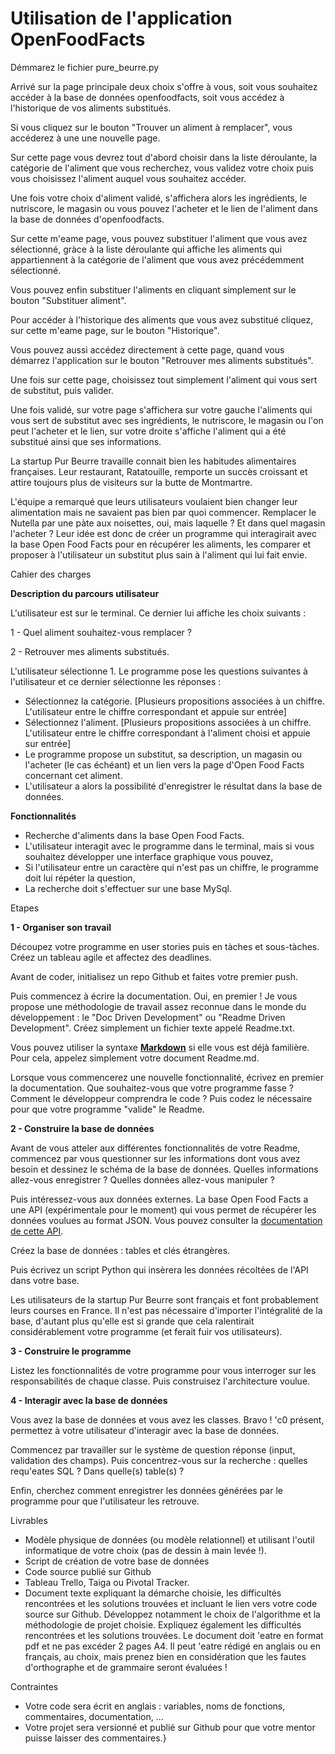 # Utilisation de l'application OpenFoodFacts


Démmarez le fichier pure_beurre.py

Arrivé sur la page principale deux choix s'offre à vous, soit vous souhaitez accéder à la base de données openfoodfacts, soit vous accédez à l'historique de vos aliments substitués.


Si vous cliquez sur le bouton "Trouver un aliment à remplacer", vous accéderez à une une nouvelle page.

Sur cette page vous devrez tout d'abord choisir dans la liste déroulante, la catégorie de l'aliment que vous recherchez, vous validez votre choix puis vous choisissez l'aliment auquel vous souhaitez accéder.

Une fois votre choix d'aliment validé, s'affichera alors les ingrédients, le nutriscore, le magasin ou vous pouvez l'acheter et le lien de l'aliment dans la base de données d'openfoodfacts.


Sur cette m'eame page, vous pouvez substituer l'aliment que vous avez sélectionné, gràce à la liste déroulante qui affiche les aliments qui appartiennent à la catégorie de l'aliment que vous avez précédemment sélectionné.


Vous pouvez enfin substituer l'aliments en cliquant simplement sur le bouton "Substituer aliment".


Pour accéder à l'historique des aliments que vous avez substitué cliquez, sur cette m'eame page, sur le bouton "Historique".

Vous pouvez aussi accédez directement à cette page, quand vous démarrez l'application sur le bouton "Retrouver mes aliments substitués".


Une fois sur cette page, choisissez tout simplement l'aliment qui vous sert de substitut, puis valider.


Une fois validé, sur votre page s'affichera sur votre gauche l'aliments qui vous sert de substitut avec ses ingrédients, le nutriscore, le magasin ou l'on peut l'acheter et le lien, sur votre droite s'affiche l'aliment qui a été substitué ainsi que ses informations.













La startup Pur Beurre travaille connait bien les habitudes alimentaires françaises. Leur restaurant, Ratatouille, remporte un succès croissant et attire toujours plus de visiteurs sur la butte de Montmartre.

L'équipe a remarqué que leurs utilisateurs voulaient bien changer leur alimentation mais ne savaient pas bien par quoi commencer. Remplacer le Nutella par une pàte aux noisettes, oui, mais laquelle ? Et dans quel magasin l'acheter ? Leur idée est donc de créer un programme qui interagirait avec la base Open Food Facts pour en récupérer les aliments, les comparer et proposer à l'utilisateur un substitut plus sain à l'aliment qui lui fait envie.

Cahier des charges

**Description du parcours utilisateur**

L'utilisateur est sur le terminal. Ce dernier lui affiche les choix suivants :

1 - Quel aliment souhaitez-vous remplacer ?

2 - Retrouver mes aliments substitués.

L'utilisateur sélectionne 1. Le programme pose les questions suivantes à l'utilisateur et ce dernier sélectionne les réponses :

-   Sélectionnez la catégorie. [Plusieurs propositions associées à un chiffre. L'utilisateur entre le chiffre correspondant et appuie sur entrée]
-   Sélectionnez l'aliment. [Plusieurs propositions associées à un chiffre. L'utilisateur entre le chiffre correspondant à l'aliment choisi et appuie sur entrée]
-   Le programme propose un substitut, sa description, un magasin ou l'acheter (le cas échéant) et un lien vers la page d'Open Food Facts concernant cet aliment.
-   L'utilisateur a alors la possibilité d'enregistrer le résultat dans la base de données.

**Fonctionnalités**

-   Recherche d'aliments dans la base Open Food Facts.
-   L'utilisateur interagit avec le programme dans le terminal, mais si vous souhaitez développer une interface graphique vous pouvez,
-   Si l'utilisateur entre un caractère qui n'est pas un chiffre, le programme doit lui répéter la question,
-   La recherche doit s'effectuer sur une base MySql.

Etapes

**1 - Organiser son travail**

Découpez votre programme en user stories puis en tàches et sous-tàches. Créez un tableau agile et affectez des deadlines.

Avant de coder, initialisez un repo Github et faites votre premier push.

Puis commencez à écrire la documentation. Oui, en premier ! Je vous propose une méthodologie de travail assez reconnue dans le monde du développement : le "Doc Driven Development" ou "Readme Driven Development". Créez simplement un fichier texte appelé Readme.txt.

Vous pouvez utiliser la syntaxe [**Markdown**](https://guides.github.com/features/mastering-markdown/) si elle vous est déjà familière. Pour cela, appelez simplement votre document Readme.md.

Lorsque vous commencerez une nouvelle fonctionnalité, écrivez en premier la documentation. Que souhaitez-vous que votre programme fasse ? Comment le développeur comprendra le code ? Puis codez le nécessaire pour que votre programme "valide" le Readme.

**2 - Construire la base de données**

Avant de vous atteler aux différentes fonctionnalités de votre Readme, commencez par vous questionner sur les informations dont vous avez besoin et dessinez le schéma de la base de données. Quelles informations allez-vous enregistrer ? Quelles données allez-vous manipuler ?

Puis intéressez-vous aux données externes. La base Open Food Facts a une API (expérimentale pour le moment) qui vous permet de récupérer les données voulues au format JSON. Vous pouvez consulter la [documentation de cette API](http://en.wiki.openfoodfacts.org/Project:API).

Créez la base de données : tables et clés étrangères.

Puis écrivez un script Python qui insèrera les données récoltées de l'API dans votre base.

Les utilisateurs de la startup Pur Beurre sont français et font probablement leurs courses en France. Il n'est pas nécessaire d'importer l'intégralité de la base, d'autant plus qu'elle est si grande que cela ralentirait considérablement votre programme (et ferait fuir vos utilisateurs).

**3 - Construire le programme**

Listez les fonctionnalités de votre programme pour vous interroger sur les responsabilités de chaque classe. Puis construisez l'architecture voulue.

**4 - Interagir avec la base de données**

Vous avez la base de données et vous avez les classes. Bravo ! 'c0 présent, permettez à votre utilisateur d'interagir avec la base de données.

Commencez par travailler sur le système de question réponse (input, validation des champs). Puis concentrez-vous sur la recherche : quelles requ'eates SQL ? Dans quelle(s) table(s) ?

Enfin, cherchez comment enregistrer les données générées par le programme pour que l'utilisateur les retrouve.

Livrables

-   Modèle physique de données (ou modèle relationnel) et utilisant l'outil informatique de votre choix (pas de dessin à main levée !).
-   Script de création de votre base de données
-   Code source publié sur Github
-   Tableau Trello, Taiga ou Pivotal Tracker.
-   Document texte expliquant la démarche choisie, les difficultés rencontrées et les solutions trouvées et incluant le lien vers votre code source sur Github. Développez notamment le choix de l'algorithme et la méthodologie de projet choisie. Expliquez également les difficultés rencontrées et les solutions trouvées. Le document doit 'eatre en format pdf et ne pas excéder 2 pages A4. Il peut 'eatre rédigé en anglais ou en français, au choix, mais prenez bien en considération que les fautes d'orthographe et de grammaire seront évaluées !

Contraintes

-   Votre code sera écrit en anglais : variables, noms de fonctions, commentaires, documentation, ...
-   Votre projet sera versionné et publié sur Github pour que votre mentor puisse laisser des commentaires.}